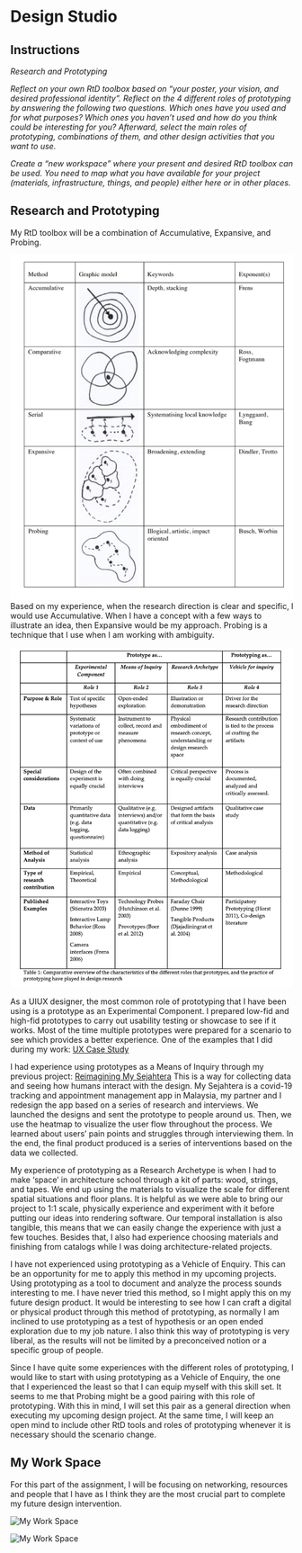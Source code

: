 # Design Studio

## Instructions

*Research and Prototyping*

*Reflect on your own RtD toolbox based on “your poster, your vision, and desired professional identity”. Reflect on the 4 different roles of prototyping by answering the following two questions. Which ones have you used and for what purposes? Which ones you haven’t used and how do you think could be interesting for you? Afterward, select the main roles of prototyping, combinations of them, and other design activities that you want to use.*

*Create a “new workspace” where your present and desired RtD toolbox can be used. You need to map what you have available for your project (materials, infrastructure, things, and people) either here or in other places.*

## Research and Prototyping

My RtD toolbox will be a combination of Accumulative, Expansive, and Probing.

![Research Methods](../images/week2/Research.png)
Based on my experience, when the research direction is clear and specific, I would use Accumulative. When I have a concept with a few ways to illustrate an idea, then Expansive would be my approach. Probing is a technique that I use when I am working with ambiguity. 

![Prototyping Role](../images/week2/Prototyping.png)
 
As a UIUX designer, the most common role of prototyping that I have been using is a prototype as an Experimental Component. I prepared low-fid and high-fid prototypes to carry out usability testing or showcase to see if it works. Most of the time multiple prototypes were prepared for a scenario to see which provides a better experience. One of the examples that I did during my work:
[UX Case Study](https://www.behance.net/gallery/141887389/UX-Case-Study-Design-Enhancement)
 
I had experience using prototypes as a Means of Inquiry through my previous project:
[Reimagining My Sejahtera](https://www.behance.net/gallery/123693987/Reimagining-My-Sejahtera)
This is a way for collecting data and seeing how humans interact with the design. My Sejahtera is a covid-19 tracking and appointment management app in Malaysia, my partner and I redesign the app based on a series of research and interviews. We launched the designs and sent the prototype to people around us. Then, we use the heatmap to visualize the user flow throughout the process. We learned about users’ pain points and struggles through interviewing them. In the end, the final product produced is a series of interventions based on the data we collected.
 
My experience of prototyping as a Research Archetype is when I had to make ‘space’ in architecture school through a kit of parts: wood, strings, and tapes. We end up using the materials to visualize the scale for different spatial situations and floor plans. It is helpful as we were able to bring our project to 1:1 scale, physically experience and experiment with it before putting our ideas into rendering software. Our temporal installation is also tangible, this means that we can easily change the experience with just a few touches. Besides that, I also had experience choosing materials and finishing from catalogs while I was doing architecture-related projects.
 
I have not experienced using prototyping as a Vehicle of Enquiry. This can be an opportunity for me to apply this method in my upcoming projects. Using prototyping as a tool to document and analyze the process sounds interesting to me. I have never tried this method, so I might apply this on my future design product. It would be interesting to see how I can craft a digital or physical product through this method of prototyping, as normally I am inclined to use prototyping as a test of hypothesis or an open ended exploration due to my job nature. I also think this way of prototyping is very liberal, as the results will not be limited by a preconceived notion or a specific group of people.
 
Since I have quite some experiences with the different roles of prototyping, I would like to  start with using prototyping as a Vehicle of Enquiry, the one that I experienced the least so that I can equip myself with this skill set. It seems to me that Probing might be a good pairing with this role of prototyping. With this in mind, I will set this pair as a general direction when executing my upcoming design project. At the same time, I will keep an open mind to include other RtD tools and roles of prototyping whenever it is necessary should the scenario change.

## My Work Space
 
For this part of the assignment, I will be focusing on networking, resources and people that I have as I think they are the most crucial part to complete my future design intervention.
 
![My Work Space](../images/week2/Figure%201.jpg)

![My Work Space](../images/week2/Figure%202.jpg)